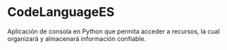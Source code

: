 # CodeLanguageES
Aplicación de consola en Python que permita acceder a recursos, la cual organizará y almacenará información confiable.
